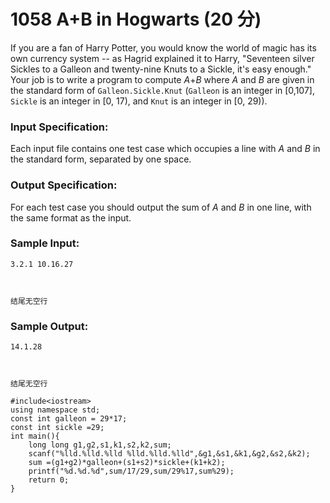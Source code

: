 # 1058 A+B in Hogwarts (20 分)

If you are a fan of Harry Potter, you would know the world of magic has its own currency system -- as Hagrid explained it to Harry, "Seventeen silver Sickles to a Galleon and twenty-nine Knuts to a Sickle, it's easy enough." Your job is to write a program to compute *A*+*B* where *A* and *B* are given in the standard form of `Galleon.Sickle.Knut` (`Galleon` is an integer in [0,107], `Sickle` is an integer in [0, 17), and `Knut` is an integer in [0, 29)).

### Input Specification:

Each input file contains one test case which occupies a line with *A* and *B* in the standard form, separated by one space.

### Output Specification:

For each test case you should output the sum of *A* and *B* in one line, with the same format as the input.

### Sample Input:

```in
3.2.1 10.16.27



结尾无空行
```

### Sample Output:

```out
14.1.28



结尾无空行
```

```
#include<iostream>
using namespace std;
const int galleon = 29*17;
const int sickle =29;
int main(){
    long long g1,g2,s1,k1,s2,k2,sum;
    scanf("%lld.%lld.%lld %lld.%lld.%lld",&g1,&s1,&k1,&g2,&s2,&k2);
    sum =(g1+g2)*galleon+(s1+s2)*sickle+(k1+k2);
    printf("%d.%d.%d",sum/17/29,sum/29%17,sum%29);
    return 0;
}
```

